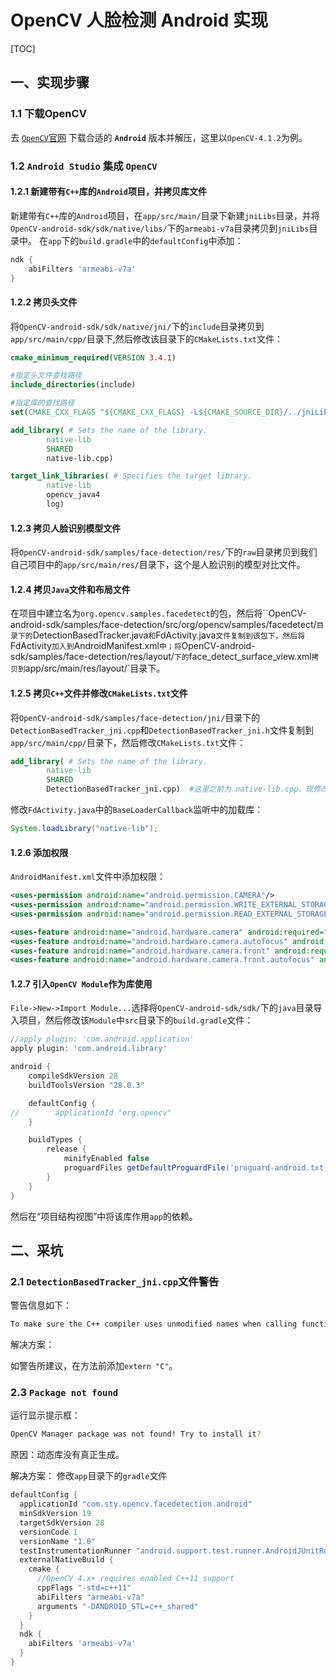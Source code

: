 # OpenCV 人脸检测 Android 实现

[TOC]

## 一、实现步骤

### 1.1 下载OpenCV

去 [`OpenCV`官网](https://opencv.org/releases/) 下载合适的 **`Android`** 版本并解压，这里以`OpenCV-4.1.2`为例。  

### 1.2 `Android Studio` 集成 `OpenCV`
#### 1.2.1 新建带有`C++`库的`Android`项目，并拷贝库文件
新建带有`C++`库的`Android`项目，在`app/src/main/`目录下新建`jniLibs`目录，并将`OpenCV-android-sdk/sdk/native/libs/`下的`armeabi-v7a`目录拷贝到`jniLibs`目录中。  在`app`下的`build.gradle`中的`defaultConfig`中添加：  

```groovy
ndk {
    abiFilters 'armeabi-v7a'
}
```

#### 1.2.2 拷贝头文件

将`OpenCV-android-sdk/sdk/native/jni/`下的`include`目录拷贝到`app/src/main/cpp/`目录下,然后修改该目录下的`CMakeLists.txt`文件：  

```cmake
cmake_minimum_required(VERSION 3.4.1)

#指定头文件查找路径
include_directories(include)

#指定库的查找路径
set(CMAKE_CXX_FLAGS "${CMAKE_CXX_FLAGS} -L${CMAKE_SOURCE_DIR}/../jniLibs/${CMAKE_ANDROID_ARCH_ABI}")

add_library( # Sets the name of the library.
        native-lib
        SHARED
        native-lib.cpp)

target_link_libraries( # Specifies the target library.
        native-lib
        opencv_java4
        log)
```

#### 1.2.3 拷贝人脸识别模型文件

将`OpenCV-android-sdk/samples/face-detection/res/`下的`raw`目录拷贝到我们自己项目中的`app/src/main/res/`目录下，这个是人脸识别的模型对比文件。

#### 1.2.4 拷贝`Java`文件和布局文件

在项目中建立名为`org.opencv.samples.facedetect`的包，然后将``OpenCV-android-sdk/samples/face-detection/src/org/opencv/samples/facedetect/`目录下的`DetectionBasedTracker.java`和`FdActivity.java`文件复制到该包下，然后将`FdActivity`加入到`AndroidManifest.xml`中；将`OpenCV-android-sdk/samples/face-detection/res/layout/`下的`face_detect_surface_view.xml`拷贝到`app/src/main/res/layout/`目录下。

#### 1.2.5 拷贝`C++`文件并修改`CMakeLists.txt`文件

将`OpenCV-android-sdk/samples/face-detection/jni/`目录下的`DetectionBasedTracker_jni.cpp`和`DetectionBasedTracker_jni.h`文件复制到`app/src/main/cpp/`目录下，然后修改`CMakeLists.txt`文件：  

```cmake
add_library( # Sets the name of the library.
        native-lib
        SHARED
        DetectionBasedTracker_jni.cpp)  #这里之前为 native-lib.cpp，现修改为 DetectionBasedTracker_jni.cpp
```

修改`FdActivity.java`中的`BaseLoaderCallback`监听中的加载库：  

```java
System.loadLibrary("native-lib");
```

#### 1.2.6 添加权限

`AndroidManifest.xml`文件中添加权限：  

```xml
<uses-permission android:name="android.permission.CAMERA"/>
<uses-permission android:name="android.permission.WRITE_EXTERNAL_STORAGE"/>
<uses-permission android:name="android.permission.READ_EXTERNAL_STORAGE"/>

<uses-feature android:name="android.hardware.camera" android:required="false"/>
<uses-feature android:name="android.hardware.camera.autofocus" android:required="false"/>
<uses-feature android:name="android.hardware.camera.front" android:required="false"/>
<uses-feature android:name="android.hardware.camera.front.autofocus" android:required="false"/>
```

#### 1.2.7 引入`OpenCV Module`作为库使用

`File->New->Import Module...`选择将`OpenCV-android-sdk/sdk/`下的`java`目录导入项目，然后修改该`Module`中`src`目录下的`build.gradle`文件：  

```groovy
//apply plugin: 'com.android.application'
apply plugin: 'com.android.library'

android {
    compileSdkVersion 28
    buildToolsVersion "28.0.3"

    defaultConfig {
//        applicationId "org.opencv"
    }

    buildTypes {
        release {
            minifyEnabled false
            proguardFiles getDefaultProguardFile('proguard-android.txt'), 'proguard-rules.txt'
        }
    }
}
```

然后在“项目结构视图”中将该库作用`app`的依赖。

## 二、采坑  

### 2.1 `DetectionBasedTracker_jni.cpp`文件警告

警告信息如下：  

```bash
To make sure the C++ compiler uses unmodified names when calling functions in your C code,list your C functions in your C++ code usinng extern "C".
```

解决方案：

如警告所建议，在方法前添加`extern "C"`。  

### 2.3 `Package not found`

运行显示提示框：  

```bash
OpenCV Manager package was not found! Try to install it?
```

原因：动态库没有真正生成。  

解决方案：  修改`app`目录下的`gradle`文件

```groovy
defaultConfig {
  applicationId "com.sty.opencv.facedetection.android"
  minSdkVersion 19
  targetSdkVersion 28
  versionCode 1
  versionName "1.0"
  testInstrumentationRunner "android.support.test.runner.AndroidJUnitRunner"
  externalNativeBuild {
    cmake {
      //OpenCV 4.x+ requires enabled C++11 support
      cppFlags "-std=c++11"
      abiFilters "armeabi-v7a"
      arguments "-DANDROID_STL=c++_shared"
    }
  }
  ndk {
    abiFilters 'armeabi-v7a'
  }
}
```

